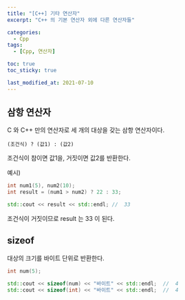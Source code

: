 ```yaml
---
title: "[C++] 기타 연산자"
excerpt: "C++ 의 기본 연산자 외에 다른 연산자들"

categories:
  - Cpp
tags:
  - [Cpp, 연산자]

toc: true
toc_sticky: true

last_modified_at: 2021-07-10
---
```


## 삼항 연산자

C 와 C++ 만의 연산자로 세 개의 대상을 갖는 삼항 연산자이다.

```
(조건식) ? (값1) : (값2)
```

조건식이 참이면 값1을, 거짓이면 값2를 반환한다.

예시)

```cpp
int num1(5), num2(10);
int result = (num1 > num2) ? 22 : 33;

std::cout << result << std::endl; //  33
```

조건식이 거짓이므로 result 는 33 이 된다.

## sizeof

대상의 크기를 바이트 단위로 반환한다.

```cpp
int num(5);

std::cout << sizeof(num) << "바이트" << std::endl;  //  4
std::cout << sizeof(int) << "바이트" << std::endl;  //  4
```